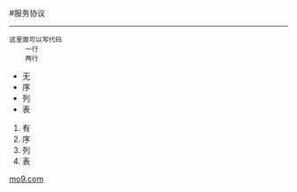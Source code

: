 #服务协议
***
	
	这里面可以写代码
		一行
		两行
- 无
- 序
- 列
- 表

1. 有
2. 序
3. 列
4. 表



[mo9.com](https://www.mo9.com)








